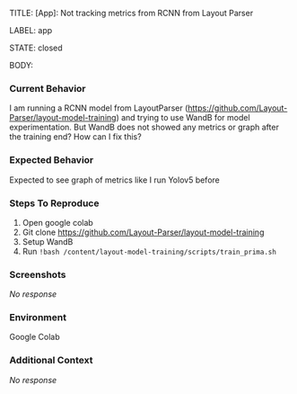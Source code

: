 TITLE:
[App]: Not tracking metrics from RCNN from Layout Parser 

LABEL:
app

STATE:
closed

BODY:
### Current Behavior

I am running a RCNN model from LayoutParser (https://github.com/Layout-Parser/layout-model-training) and trying to use WandB for model experimentation. But WandB does not showed any metrics or graph after the training end? How can I fix this?

### Expected Behavior

Expected to see graph of metrics like I run Yolov5 before

### Steps To Reproduce

1. Open google colab
2. Git clone https://github.com/Layout-Parser/layout-model-training
3. Setup WandB
4. Run `!bash /content/layout-model-training/scripts/train_prima.sh` 

### Screenshots

_No response_

### Environment

Google Colab


### Additional Context

_No response_

